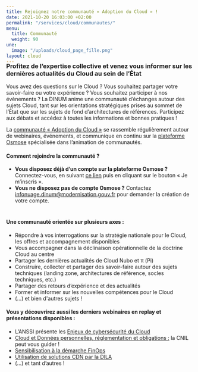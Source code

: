 ```yaml
---
title: Rejoignez notre communauté « Adoption du Cloud » !
date: 2021-10-20 16:03:00 +02:00
permalink: "/services/cloud/communautes/"
menu:
  title: Communauté
  weight: 90
une:
  image: "/uploads/cloud_page_fille.png"
layout: cloud
---
```


<h3 style="margin-top:-20px">Profitez de l’expertise collective et venez vous informer sur les dernières actualités du Cloud au sein de l’État</h3>
Vous avez des questions sur le Cloud ? Vous souhaitez partager votre savoir-faire ou votre expérience ? Vous souhaitez participer à nos évènements ?
La DINUM anime une communauté d’échanges autour des sujets Cloud, tant sur les orientations stratégiques prises au sommet de l’État que sur les sujets de fond d’architectures de références. Participez aux débats et accédez à toutes les informations et bonnes pratiques !

La [communauté « Adoption du Cloud »](https://osmose.numerique.gouv.fr/jcms/p_3503877/fr/l-adoption-du-cloud "communauté « Adoption du Cloud » - Lien externe") se rassemble régulièrement autour de webinaires, événements, et communique en continu sur la [plateforme Osmose](/outils-agents/osmose/) spécialisée dans l’animation de communautés. 

<div class="encadre noir" style="margin-bottom:40px"><h4>Comment rejoindre la communauté&nbsp;?</h4> <ul> <li><strong>Vous disposez déjà d’un compte sur la plateforme Osmose&nbsp;?</strong> Connectez-vous, en suivant <a href="https://osmose.numerique.gouv.fr/plugins/DINUMThemePlugin/jsp/front/privateLoginOsmose.jsp?" title="ce lien">ce lien</a> puis en cliquant sur le bouton « Je m’inscris ».</li>
<li><strong>Vous ne disposez pas de compte Osmose ?</strong> Contactez <a href="infonuage.dinum@modernisation.gouv.fr" title="infonuage.dinum@modernisation.gouv.fr">infonuage.dinum@modernisation.gouv.fr</a> pour demander la création de votre compte.</li></ul></div>

#### Une communauté orientée sur plusieurs axes :
* Répondre à vos interrogations sur la stratégie nationale pour le Cloud, les offres et accompagnement disponibles
* Vous accompagner dans la déclinaison opérationnelle de la doctrine Cloud au centre
* Partager les dernières actualités de Cloud Nubo et π (Pi)
* Construire, collecter et partager des savoir-faire autour des sujets techniques (landing zone, architectures de référence, socles techniques, etc.) 
* Partager des retours d’expérience et des actualités
* Former et informer sur les nouvelles compétences pour le Cloud
* (...) et bien d'autres sujets !

#### Vous y découvrirez aussi les derniers webinaires en replay et présentations disponibles :
* L’ANSSI présente les [Enjeux de cybersécurité du Cloud](https://osmose.numerique.gouv.fr/jcms/170169837_BlogPost/fr/replay-webinaire-anssi-enjeux-de-cybersecurite-du-cloud "Enjeux de cybersécurité du Cloud - Lien externe")
* [Cloud et Données personnelles, réglementation et obligations :](https://osmose.numerique.gouv.fr/jcms/149664360_BlogPost/fr/replay-webinaire-cnil-cloud-et-donnees-personnelles-reglementation-et-obligations-la-cnil-peut-vous-guider "Cloud et Données personnelles, réglementation et obligations - Lien externe") la CNIL peut vous guider !
* [Sensibilisation à la démarche FinOps](https://osmose.numerique.gouv.fr/jcms/135677802_BlogPost/fr/webinaire-de-sensibilisation-a-la-demarche-finops-replay-du-29/03/22 "Sensibilisation à la démarche FinOps - Lien externe")
* [Utilisation de solutions CDN par la DILA](https://osmose.numerique.gouv.fr/jcms/p_3503877/fr/l-adoption-du-cloud?documentKinds=&explorerCurrentCategory=p_5468776&mids=&portlet=p_3503876&types=ALL&displayedPublication=169857026_DBFileDocument "Utilisation de solutions CDN par la DILA - Lien externe")
* (…) et tant d’autres !


